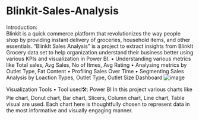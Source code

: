 # Blinkit-Sales-Analysis
Introduction:    
Blinkit is a quick commerce platform that revolutionizes the way people shop by providing instant delivery of groceries, household items, and other essentials. “BlinkIt Sales Analysis" is a project to extract insights from BlinkIt Grocery data set to help organization understand their business better using various KPIs and visualization in Power BI.
•	Understanding various metrics like Total sales, Avg Sales, No of Itmes, Avg Rating
•	Analysing metrics by Outlet Type, Fat Content
•	Profiling Sales Over Time
•	Segmenting Sales Analysis by Loaction Types, Outlet Type, Outlet Size
Dashboard
![image](https://github.com/user-attachments/assets/41041725-b70d-46a0-bd70-bbaebedfb230)

Visualization Tools
•	Tool used🛠️: Power BI
In this project various charts like Pie chart, Donut chart, Bar chart, Slicers, Column chart, Line chart, Table visual are used. Each chart here is thoughtfully chosen to represent data in the most informative and visually engaging manner.
